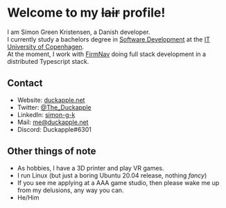 # Welcome to my ~~lair~~ profile!

I am Simon Green Kristensen, a Danish developer.  
I currently study a bachelors degree in [Software Development](https://en.itu.dk/programmes/bsc-programmes/software-development) at the [IT University of Copenhagen](https://en.itu.dk).  
At the moment, I work with [FirmNav](https://firmnav.com) doing full stack development in a distributed Typescript stack.



## Contact
 * Website: [duckapple.net](https://duckapple.net)
 * Twitter: [@The_Duckapple](https://twitter.com/The_Duckapple)
 * LinkedIn: [simon-g-k](https://www.linkedin.com/in/simon-g-k/)
 * Mail: [me@duckapple.net](mailto:me@duckapple.net)
 * Discord: Duckapple#6301

## Other things of note
 * As hobbies, I have a 3D printer and play VR games.
 * I run Linux (but just a boring Ubuntu 20.04 release, nothing *fancy*)
 * If you see me applying at a AAA game studio, then please wake me up from my delusions, any way you can.
 * He/Him
 

<!--
**Duckapple/Duckapple** is a ✨ _special_ ✨ repository because its `README.md` (this file) appears on your GitHub profile.

Here are some ideas to get you started:

- 🔭 I’m currently working on ...
- 🌱 I’m currently learning ...
- 👯 I’m looking to collaborate on ...
- 🤔 I’m looking for help with ...
- 💬 Ask me about ...
- 📫 How to reach me: ...
- 😄 Pronouns: ...
- ⚡ Fun fact: ...
-->
